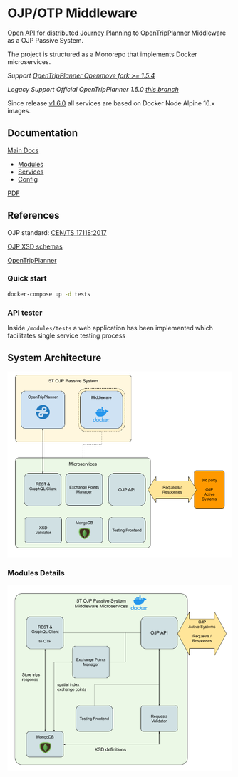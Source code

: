 # OJP/OTP Middleware

[Open API for distributed Journey Planning](https://github.com/VDVde/OJP) to [OpenTripPlanner](https://github.com/opentripplanner) Middleware as a OJP Passive System.

The project is structured as a Monorepo that implements Docker microservices.

*Support [OpenTripPlanner Openmove fork >= 1.5.4](https://github.com/openmove/OpenTripPlanner)*

*Legacy Support Official OpenTripPlanner 1.5.0 [this branch](https://github.com/openmove/ojp-middleware/tree/legacy-otp-v1.5.0)*

Since release [v1.6.0](https://github.com/openmove/ojp-middleware/tree/v1.6.0) all services are based on Docker Node Alpine 16.x images.

## Documentation

[Main Docs](docs/README.md)
- [Modules](docs/modules.md)
- [Services](docs/services.md)
- [Config](docs/config.md)

[PDF](Documentation.pdf)

## References

OJP standard: [CEN/TS 17118:2017](https://standards.cen.eu/dyn/www/f?p=204:110:0::::FSP_LANG_ID,FSP_PROJECT:25,62236&cs=1B542F8CC8406A0BD65B6937689DD7740)

[OJP XSD schemas](https://github.com/VDVde/OJP)

[OpenTripPlanner](https://github.com/opentripplanner)


### Quick start

```bash
docker-compose up -d tests
```

### API tester

Inside ```/modules/tests``` a web application has been implemented which facilitates single service testing process


## System Architecture

![macro](docs/images/OJP_Architecture_macro.png)

### Modules Details

![detal](docs/images/OJP_Architecture_detail.png)


